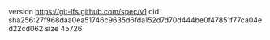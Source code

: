 version https://git-lfs.github.com/spec/v1
oid sha256:27f968daa0ea51746c9635d6fda152d7d70d444be0f47851f77ca04ed22cd062
size 45726

